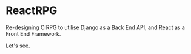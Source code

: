 # ReactRPG

Re-designing CIRPG to utilise Django as a Back End API, and React as a Front End Framework.

Let's see.